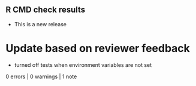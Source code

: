 ## R CMD check results

* This is a new release

# Update based on reviewer feedback
  - turned off tests when environment variables are not set

0 errors | 0 warnings | 1 note


